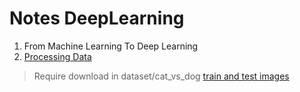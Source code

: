 # Notes DeepLearning
1. From Machine Learning To Deep Learning
2. [Processing Data](Processing_data.ipynb)
> Require download in dataset/cat_vs_dog [train and test images](https://www.kaggle.com/c/dogs-vs-cats/data#)
